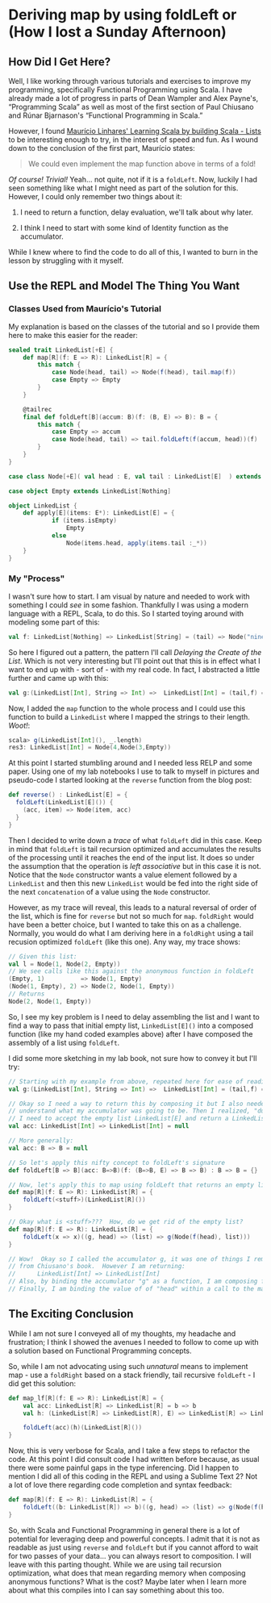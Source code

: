 # Deriving map by using foldLeft or (How I lost a Sunday Afternoon)
## How Did I Get Here?
Well, I like working through various tutorials and exercises to improve my programming, specifically Functional Programming using Scala.  I have already made a lot of progress in parts of Dean Wampler and Alex Payne's, “Programming Scala” as well as most of the first section of Paul Chiusano and Rúnar Bjarnason's “Functional Programming in Scala.”

However, I found [Maurício Linhares' Learning Scala by building Scala - Lists](http://mauricio.github.io/2013/11/25/learning-scala-by-building-scala-lists.html) to be interesting enough to try, in the interest of speed and fun.  As I wound down to the conclusion of the first part, Maurício states:

>We could even implement the map function above in terms of a fold!

*Of course! Trivial!* Yeah... not quite, not if it is a `foldLeft`. Now, luckily I had seen something like what I might need as part of the solution for this.  However, I could only remember two things about it:

1. I need to return a function, delay evaluation, we'll talk about why later.

2. I think I need to start with some kind of Identity function as the accumulator.

While I knew where to find the code to do all of this, I wanted to burn in the lesson by struggling with it myself.

## Use the REPL and Model The Thing You Want
### Classes Used from Maurício's Tutorial
My explanation is based on the classes of the tutorial and so I provide them here to make this easier for the reader:

```scala
sealed trait LinkedList[+E] {
    def map[R](f: E => R): LinkedList[R] = {
        this match {
            case Node(head, tail) => Node(f(head), tail.map(f)) 
            case Empty => Empty
        }
    }

    @tailrec
    final def foldLeft[B](accum: B)(f: (B, E) => B): B = { 
        this match {
            case Empty => accum
            case Node(head, tail) => tail.foldLeft(f(accum, head))(f)
        }
    }
}

case class Node[+E]( val head : E, val tail : LinkedList[E]  ) extends LinkedList[E]

case object Empty extends LinkedList[Nothing]

object LinkedList {
    def apply[E](items: E*): LinkedList[E] = {
            if (items.isEmpty)
                Empty
            else
                Node(items.head, apply(items.tail :_*))
    }
}
```
### My "Process"
I wasn't sure how to start.  I am visual by nature and needed to work with something I could *see* in some fashion.  Thankfully I was using a modern language with a REPL, Scala, to do this.  So I started toying around with modeling some part of this:

```scala
val f: LinkedList[Nothing] => LinkedList[String] = (tail) => Node("nine", Node("ten", tail))
```
So here I figured out a pattern, the pattern I'll call *Delaying the Create of the List*.  Which is not very interesting but I'll point out that this is in effect what I want to end up with - sort of - with my real code.  In fact, I abstracted a little further and came up with this:

```scala
val g:(LinkedList[Int], String => Int) =>  LinkedList[Int] = (tail,f) => Node(f("Nine"), Node(f("ten"), tail))
```
Now, I added the `map` function to the whole process and I could use this function to build a `LinkedList` where I mapped the strings to their length.  *Woot!*:

```scala
scala> g(LinkedList[Int](), _.length)
res3: LinkedList[Int] = Node(4,Node(3,Empty))
```
At this point I started stumbling around and I needed less RELP and some paper. Using one of my lab notebooks I use to talk to myself in pictures and pseudo-code I started looking at the `reverse` function from the blog post:

```scala
def reverse() : LinkedList[E] = {
  foldLeft(LinkedList[E]()) {
    (acc, item) => Node(item, acc)
  }
}
```
Then I decided to write down a *trace* of what `foldLeft` did in this case.  Keep in mind that `foldLeft` is tail recursion optimized and accumulates the results of the processing until it reaches the end of the input list.  It does so under the assumption that the operation is *left associative* but in this case it is not.  Notice that the `Node`  constructor wants a value element followed by a `LinkedList` and then this new `LinkedList` would be fed into the right side of the next `concatenation` of a value using the `Node` constructor.   

However, as my trace will reveal, this leads to a natural reversal of order of the list, which is fine for `reverse` but not so much for `map`.  `foldRight` would have been a better choice, but I wanted to take this on as a challenge.  Normally, you would do what I am deriving here in a `foldRight` using a tail recusion optimized `foldLeft` (like this one).  Any way, my trace shows:

```scala
// Given this list:
val l = Node(1, Node(2, Empty))
// We see calls like this against the anonymous function in foldLeft
(Empty, 1)          => Node(1, Empty)
(Node(1, Empty), 2) => Node(2, Node(1, Empty))
// Returns
Node(2, Node(1, Empty))
```
So, I see my key problem is I need to delay assembling the list and I want to find a way to pass that initial empty list, `LinkedList[E]()` into a composed function (like my hand coded examples above) after I have composed the assembly of a list using `foldLeft`.

I did some more sketching in my lab book, not sure how to convey it but I'll try:
```scala
// Starting with my example from above, repeated here for ease of reading:
val g:(LinkedList[Int], String => Int) =>  LinkedList[Int] = (tail,f) => Node(f("Nine"), Node(f("ten"), tail))

// Okay so I need a way to return this by composing it but I also needed to
// understand what my accumulator was going to be. Then I realized, "duh"
// I need to accept the empty list LinkedList[E] and return a LinkedList[E]:
val acc: LinkedList[Int] => LinkedList[Int] = null

// More generally:
val acc: B => B = null

// So let's apply this nifty concept to foldLeft's signature
def foldLeft[B => B](acc: B=>B)(f: (B=>B, E) => B => B) : B => B = {}

// Now, let's apply this to map using foldLeft that returns an empty list...
def map[R](f: E => R): LinkedList[R] = {
    foldLeft(<stuff>)(LinkedList[R]())
}

// Okay what is <stuff>???  How, do we get rid of the empty list?  
def map[R](f: E => R): LinkedList[R] = {
    foldLeft(x => x)((g, head) => (list) => g(Node(f(head), list)))
}

// Wow!  Okay so I called the accumulator g, it was one of things I remembered
// from Chiusano's book.  However I am returning: 
//      LinkedList[Int] => LinkedList[Int]
// Also, by binding the accumulator "g" as a function, I am composing functions.
// Finally, I am binding the value of of "head" within a call to the mapper.  
```
## The Exciting Conclusion
While I am not sure I conveyed all of my thoughts, my headache and frustration; I think I showed the avenues I needed to follow to come up with a solution based on Functional Programming concepts.

So, while I am not advocating using such *unnatural* means to implement map - use a `foldRight` based on a stack friendly, tail recursive `foldLeft` - I did get this solution:

```scala
def map_lf[R](f: E => R): LinkedList[R] = {
    val acc: LinkedList[R] => LinkedList[R] = b => b
    val h: (LinkedList[R] => LinkedList[R], E) => LinkedList[R] => LinkedList[R] = (g, head) => (list) => g(Node(f(head), list))

    foldLeft(acc)(h)(LinkedList[R]())
}
```
Now, this is very verbose for Scala, and I take a few steps to refactor the code.  At this point I did consult code I had written before because, as usual there were some painful gaps in the type inferencing.  Did I happen to mention I did all of this coding in the REPL and using a Sublime Text 2?  Not a lot of love there regarding code completion and syntax feedback:

```scala
def map[R](f: E => R): LinkedList[R] = {
    foldLeft((b: LinkedList[R]) => b)((g, head) => (list) => g(Node(f(head), list)))(LinkedList[R]())
}
```
So, with Scala and Functional Programming in general there is a lot of potential for leveraging deep and powerful concepts.  I admit that it is not as readable as just using `reverse` and `foldLeft` but if you cannot afford to wait for two passes of your data... you can always resort to composition.  I will leave with this parting thought.  While we are using tail recursion optimization, what does that mean regarding memory when composing anonymous functions?  What is the cost?  Maybe later when I learn more about what this compiles into I can say something about this too.